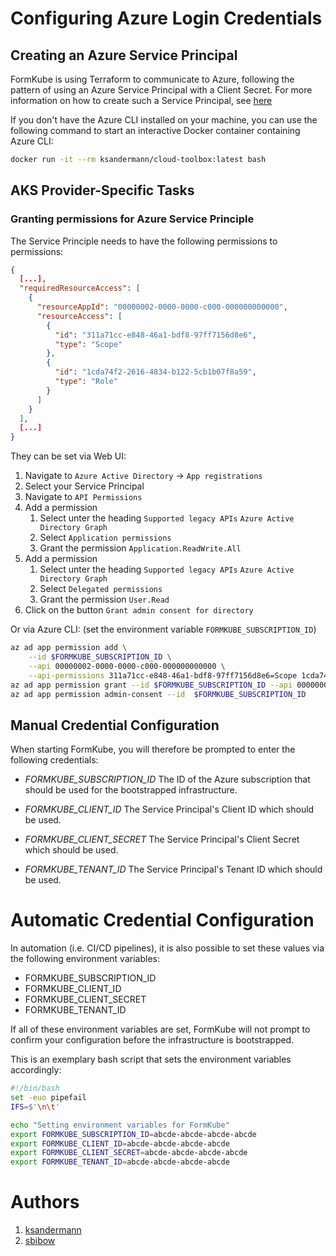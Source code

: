 # Configuring Azure Login Credentials

## Creating an Azure Service Principal

FormKube is using Terraform to communicate to Azure, following the pattern of using an Azure Service Principal with a 
Client Secret. For more information on how to create such a Service Principal, see
[here](https://www.terraform.io/docs/providers/azurerm/auth/service_principal_client_secret.html)

If you don't have the Azure CLI installed on your machine, you can use the following command to start an interactive 
Docker container containing Azure CLI:

```bash
docker run -it --rm ksandermann/cloud-toolbox:latest bash
```

## AKS Provider-Specific Tasks

### Granting permissions for Azure Service Principle

The Service Principle needs to have the following permissions to permissions:

```json
{
  [...],
  "requiredResourceAccess": [
    {
      "resourceAppId": "00000002-0000-0000-c000-000000000000",
      "resourceAccess": [
        {
          "id": "311a71cc-e848-46a1-bdf8-97ff7156d8e6",
          "type": "Scope"
        },
        {
          "id": "1cda74f2-2616-4834-b122-5cb1b07f8a59",
          "type": "Role"
        }
      ]
    }
  ],
  [...]
}
```

They can be set via Web UI:

1. Navigate to `Azure Active Directory` -> `App registrations`
2. Select your Service Principal
3. Navigate to `API Permissions`
4. Add a permission
   1. Select unter the heading `Supported legacy APIs` `Azure Active Directory Graph`
   2. Select `Application permissions`
   3. Grant the permission `Application.ReadWrite.All`
5. Add a permission
   1. Select unter the heading `Supported legacy APIs` `Azure Active Directory Graph`
   2. Select `Delegated permissions`
   3. Grant the permission `User.Read`
6. Click on the button `Grant admin consent for directory`

Or via Azure CLI: (set the environment variable `FORMKUBE_SUBSCRIPTION_ID`)

```sh
az ad app permission add \
    --id $FORMKUBE_SUBSCRIPTION_ID \
    --api 00000002-0000-0000-c000-000000000000 \
    --api-permissions 311a71cc-e848-46a1-bdf8-97ff7156d8e6=Scope 1cda74f2-2616-4834-b122-5cb1b07f8a59=Role
az ad app permission grant --id $FORMKUBE_SUBSCRIPTION_ID --api 00000002-0000-0000-c000-000000000000
az ad app permission admin-consent --id  $FORMKUBE_SUBSCRIPTION_ID
```

## Manual Credential Configuration

When starting FormKube, you will therefore be prompted to enter the following credentials:

* *FORMKUBE_SUBSCRIPTION_ID*
The ID of the Azure subscription that should be used for the bootstrapped infrastructure.

* *FORMKUBE_CLIENT_ID*
The Service Principal's Client ID which should be used.

* *FORMKUBE_CLIENT_SECRET*
The Service Principal's Client Secret which should be used.

* *FORMKUBE_TENANT_ID*
The Service Principal's Tenant ID which should be used.

# Automatic Credential Configuration

In automation (i.e. CI/CD pipelines), it is also possible to set these values via the following environment variables:

* FORMKUBE_SUBSCRIPTION_ID
* FORMKUBE_CLIENT_ID
* FORMKUBE_CLIENT_SECRET
* FORMKUBE_TENANT_ID

If all of these environment variables are set, FormKube will not prompt to confirm your configuration before the
infrastructure is bootstrapped.

This is an exemplary bash script that sets the environment variables accordingly: 

```bash
#!/bin/bash
set -euo pipefail
IFS=$'\n\t'

echo "Setting environment variables for FormKube"
export FORMKUBE_SUBSCRIPTION_ID=abcde-abcde-abcde-abcde
export FORMKUBE_CLIENT_ID=abcde-abcde-abcde-abcde
export FORMKUBE_CLIENT_SECRET=abcde-abcde-abcde-abcde
export FORMKUBE_TENANT_ID=abcde-abcde-abcde-abcde
```


# Authors
1. [ksandermann](https://github.com/ksandermann)
2. [sbibow](https://github.com/sbibow)